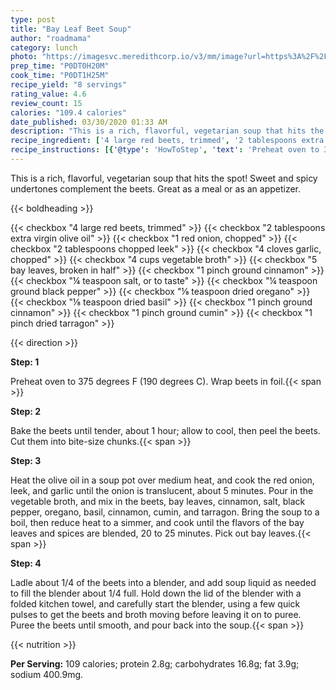 ```yaml
---
type: post
title: "Bay Leaf Beet Soup"
author: "roadmama"
category: lunch
photo: "https://imagesvc.meredithcorp.io/v3/mm/image?url=https%3A%2F%2Fimages.media-allrecipes.com%2Fuserphotos%2F4565205.jpg"
prep_time: "P0DT0H20M"
cook_time: "P0DT1H25M"
recipe_yield: "8 servings"
rating_value: 4.6
review_count: 15
calories: "109.4 calories"
date_published: 03/30/2020 01:33 AM
description: "This is a rich, flavorful, vegetarian soup that hits the spot!  Sweet and spicy undertones complement the beets.  Great as a meal or as an appetizer."
recipe_ingredient: ['4 large red beets, trimmed', '2 tablespoons extra virgin olive oil', '1 red onion, chopped', '2 tablespoons chopped leek', '4 cloves garlic, chopped', '4 cups vegetable broth', '5 bay leaves, broken in half', '1 pinch ground cinnamon', '¼ teaspoon salt, or to taste', '¼ teaspoon ground black pepper', '⅛ teaspoon dried oregano', '⅛ teaspoon dried basil', '1 pinch ground cinnamon', '1 pinch ground cumin', '1 pinch dried tarragon']
recipe_instructions: [{'@type': 'HowToStep', 'text': 'Preheat oven to 375 degrees F (190 degrees C). Wrap beets in foil.\n'}, {'@type': 'HowToStep', 'text': 'Bake the beets until tender, about 1 hour; allow to cool, then peel the beets. Cut them into bite-size chunks.\n'}, {'@type': 'HowToStep', 'text': 'Heat the olive oil in a soup pot over medium heat, and cook the red onion, leek, and garlic until the onion is translucent, about 5 minutes. Pour in the vegetable broth, and mix in the beets, bay leaves, cinnamon, salt, black pepper, oregano, basil, cinnamon, cumin, and tarragon. Bring the soup to a boil, then reduce heat to a simmer, and cook until the flavors of the bay leaves and spices are blended, 20 to 25 minutes. Pick out bay leaves.\n'}, {'@type': 'HowToStep', 'text': 'Ladle about 1/4 of the beets into a blender, and add soup liquid as needed to fill the blender about 1/4 full. Hold down the lid of the blender with a folded kitchen towel, and carefully start the blender, using a few quick pulses to get the beets and broth moving before leaving it on to puree. Puree the beets until smooth, and pour back into the soup.\n'}]
---
```


This is a rich, flavorful, vegetarian soup that hits the spot!  Sweet and spicy undertones complement the beets.  Great as a meal or as an appetizer. 

{{< boldheading >}}

{{< checkbox "4 large red beets, trimmed" >}}
{{< checkbox "2 tablespoons extra virgin olive oil" >}}
{{< checkbox "1  red onion, chopped" >}}
{{< checkbox "2 tablespoons chopped leek" >}}
{{< checkbox "4 cloves garlic, chopped" >}}
{{< checkbox "4 cups vegetable broth" >}}
{{< checkbox "5  bay leaves, broken in half" >}}
{{< checkbox "1 pinch ground cinnamon" >}}
{{< checkbox "¼ teaspoon salt, or to taste" >}}
{{< checkbox "¼ teaspoon ground black pepper" >}}
{{< checkbox "⅛ teaspoon dried oregano" >}}
{{< checkbox "⅛ teaspoon dried basil" >}}
{{< checkbox "1 pinch ground cinnamon" >}}
{{< checkbox "1 pinch ground cumin" >}}
{{< checkbox "1 pinch dried tarragon" >}}


{{< direction >}}

**Step: 1**

Preheat oven to 375 degrees F (190 degrees C). Wrap beets in foil.{{< span >}}

**Step: 2**

Bake the beets until tender, about 1 hour; allow to cool, then peel the beets. Cut them into bite-size chunks.{{< span >}}

**Step: 3**

Heat the olive oil in a soup pot over medium heat, and cook the red onion, leek, and garlic until the onion is translucent, about 5 minutes. Pour in the vegetable broth, and mix in the beets, bay leaves, cinnamon, salt, black pepper, oregano, basil, cinnamon, cumin, and tarragon. Bring the soup to a boil, then reduce heat to a simmer, and cook until the flavors of the bay leaves and spices are blended, 20 to 25 minutes. Pick out bay leaves.{{< span >}}

**Step: 4**

Ladle about 1/4 of the beets into a blender, and add soup liquid as needed to fill the blender about 1/4 full. Hold down the lid of the blender with a folded kitchen towel, and carefully start the blender, using a few quick pulses to get the beets and broth moving before leaving it on to puree. Puree the beets until smooth, and pour back into the soup.{{< span >}}

{{< nutrition >}}

**Per Serving:** 109 calories; protein 2.8g; carbohydrates 16.8g; fat 3.9g; sodium 400.9mg.